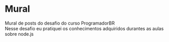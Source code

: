 # Mural
Mural de posts do desafio do curso ProgramadorBR <br>
Nesse desafio eu pratiquei os conhecimentos adquiridos durantes as aulas sobre node.js
